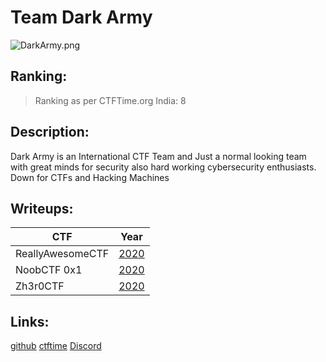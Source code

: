 # Team Dark Army
![DarkArmy.png](https://ctftime.org/media/cache/d0/c0/d0c00e45cf298278fbbc457f42129aea.png)
## Ranking:
>Ranking as per CTFTime.org 
India: 8

## Description:

Dark Army is an International CTF Team and Just a normal looking team with great minds for security also hard working cybersecurity enthusiasts. 
Down for CTFs and Hacking Machines

## Writeups:

|                    CTF                |       Year        |
|------------------------------|----------------|
|       ReallyAwesomeCTF     |       [2020](https://github.com/DarkArmy-ctf/ctf-writeups/tree/master/ractf)     |
|           NoobCTF 0x1         |       [2020](https://github.com/DarkArmy-ctf/ctf-writeups/tree/master/noobCTF)    |
|             Zh3r0CTF             |       [2020](https://github.com/DarkArmy-ctf/ctf-writeups/tree/master/zh3r0ctf)    |

## Links:
[github](https://github.com/TeamDarkArmy)
[ctftime](https://ctftime.org/team/26569)
[Discord](https://discord.gg/b4YKgju)

